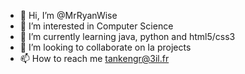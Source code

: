 - 👋 Hi, I’m @MrRyanWise
- 👀 I’m interested in Computer Science 
- 🌱 I’m currently learning java, python and html5/css3
- 💞️ I’m looking to collaborate on Ia projects
- 📫 How to reach me tankengr@3il.fr
